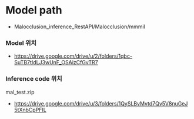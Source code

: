 
# Model path

* Malocclusion_inference_RestAPI/Malocclusion/mmmil

### Model 위치


* https://drive.google.com/drive/u/2/folders/1qbc-SuTB7tIdLJ3wUnF_OSAizCfGvTR7

### Inference code 위치

mal_test.zip

* https://drive.google.com/drive/u/3/folders/1QySLBvMvtd7Qv5V8nuGeJ5tXnbCpPFIL

